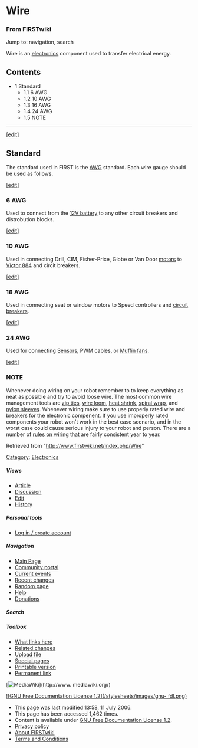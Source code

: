 # Wire

### From FIRSTwiki

Jump to: navigation, search

Wire is an [electronics](/index.php/Electronics_and_circuitry "Electronics and
circuitry" ) component used to transfer electrical energy.

## Contents

  * 1 Standard
    * 1.1 6 AWG
    * 1.2 10 AWG
    * 1.3 16 AWG
    * 1.4 24 AWG
    * 1.5 NOTE  
---  
  
[[edit](/index.php?title=Wire&action=edit&section=1 "Edit section: Standard"
)]

## Standard

The standard used in FIRST is the [AWG](/index.php?title=AWG&action=edit "AWG"
) standard. Each wire gauge should be used as follows.

[[edit](/index.php?title=Wire&action=edit&section=2 "Edit section: 6 AWG" )]

### 6 AWG

Used to connect from the [12V battery](/index.php/12V_battery "12V battery" )
to any other circuit breakers and distrobution blocks.

[[edit](/index.php?title=Wire&action=edit&section=3 "Edit section: 10 AWG" )]

### 10 AWG

Used in connecting Drill, CIM, Fisher-Price, Globe or Van Door
[motors](/index.php/Motors "Motors" ) to [Victor 884](/index.php/Victor
"Victor" ) and circit breakers.

[[edit](/index.php?title=Wire&action=edit&section=4 "Edit section: 16 AWG" )]

### 16 AWG

Used in connecting seat or window motors to Speed controllers and [circuit
breakers](/index.php/Circuit_breaker "Circuit breaker" ).

[[edit](/index.php?title=Wire&action=edit&section=5 "Edit section: 24 AWG" )]

### 24 AWG

Used for connecting [Sensors](/index.php/Sensors "Sensors" ), PWM cables, or
[Muffin fans](/index.php/Muffin_fan "Muffin fan" ).

[[edit](/index.php?title=Wire&action=edit&section=6 "Edit section: NOTE" )]

### NOTE

Whenever doing wiring on your robot remember to to keep everything as neat as
possible and try to avoid loose wire. The most common wire management tools
are [zip ties](/index.php?title=Zip_ties&action=edit "Zip ties" ), [wire
loom](/index.php?title=Wire_loom&action=edit "Wire loom" ), [heat
shrink](/index.php?title=Heat_shrink&action=edit "Heat shrink" ), [spiral
wrap](/index.php?title=Spiral_wrap&action=edit "Spiral wrap" ), and [nylon
sleeves](/index.php?title=Nylon_sleeves&action=edit "Nylon sleeves" ).
Whenever wiring make sure to use properly rated wire and breakers for the
electronic compenent. If you use improperly rated components your robot won't
work in the best case scenario, and in the worst case could cause serious
injury to your robot and person. There are a number of [rules on
wiring](/index.php?title=Rules_on_wiring&action=edit "Rules on wiring" ) that
are fairly consistent year to year.

Retrieved from "<http://www.firstwiki.net/index.php/Wire>"

[Category](/index.php?title=Special:Categories&article=Wire
"Special:Categories" ): [Electronics](/index.php/Category:Electronics
"Category:Electronics" )

##### Views

  * [Article](/index.php/Wire)
  * [Discussion](/index.php?title=Talk:Wire&action=edit)
  * [Edit](/index.php?title=Wire&action=edit)
  * [History](/index.php?title=Wire&action=history)

##### Personal tools

  * [Log in / create account](/index.php?title=Special:Userlogin&returnto=Wire)

[](/index.php/Main_Page "Main Page" )

##### Navigation

  * [Main Page](/index.php/Main_Page)
  * [Community portal](/index.php/FIRSTwiki:Community_portal)
  * [Current events](/index.php/Current_events)
  * [Recent changes](/index.php/Special:Recentchanges)
  * [Random page](/index.php/Special:Random)
  * [Help](/index.php/Help:Contents)
  * [Donations](/index.php/FIRSTwiki:Site_support)

##### Search



##### Toolbox

  * [What links here](/index.php/Special:Whatlinkshere/Wire)
  * [Related changes](/index.php/Special:Recentchangeslinked/Wire)
  * [Upload file](/index.php/Special:Upload)
  * [Special pages](/index.php/Special:Specialpages)
  * [Printable version](/index.php?title=Wire&printable=yes)
  * [Permanent link](/index.php?title=Wire&oldid=48702)

[![MediaWiki](/skins/common/images/poweredby_mediawiki_88x31.png)](http://www.
mediawiki.org/)

[![GNU Free Documentation License 1.2](/stylesheets/images/gnu-
fdl.png)](http://www.gnu.org/copyleft/fdl.html)

  * This page was last modified 13:58, 11 July 2006.
  * This page has been accessed 1,462 times.
  * Content is available under [GNU Free Documentation License 1.2](http://www.gnu.org/copyleft/fdl.html "http://www.gnu.org/copyleft/fdl.html" ).
  * [Privacy policy](/index.php/FIRSTwiki:Privacy_policy "FIRSTwiki:Privacy policy" )
  * [About FIRSTwiki](/index.php/FIRSTwiki:About "FIRSTwiki:About" )
  * [Terms and Conditions](/index.php/FIRSTwiki:Terms_and_conditions "FIRSTwiki:Terms and conditions" )

